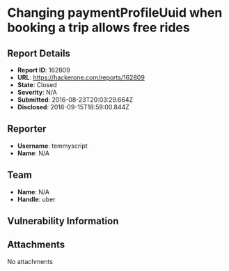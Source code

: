 # Changing paymentProfileUuid when booking a trip allows free rides

## Report Details
- **Report ID**: 162809
- **URL**: https://hackerone.com/reports/162809
- **State**: Closed
- **Severity**: N/A
- **Submitted**: 2016-08-23T20:03:29.664Z
- **Disclosed**: 2016-09-15T18:59:00.844Z

## Reporter
- **Username**: temmyscript
- **Name**: N/A

## Team
- **Name**: N/A
- **Handle**: uber

## Vulnerability Information


## Attachments
No attachments

